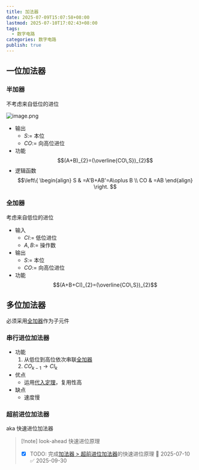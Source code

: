 ```yaml
---
title: 加法器
date: 2025-07-09T15:07:58+08:00
lastmod: 2025-07-10T17:02:43+08:00
tags:
  - 数字电路
categories: 数字电路
publish: true
---
```


## 一位加法器

### 半加器

不考虑来自低位的进位

![image.png](https://s2.loli.net/2025/07/09/I9ft4nCJ3jMEZXa.png)
- 输出
	- $S :=$ 本位
	- $CO :=$ 向高位进位
- 功能 $$(A+B)_{2}=(\overline{CO\,S})_{2}$$
- 逻辑函数 $$\left\{ \begin{align} S & =A'B+AB'=A\oplus B \\ CO & =AB \end{align} \right. $$

### 全加器

考虑来自低位的进位

- 输入
	- $CI:=$ 低位进位
	- $A,B:=$ 操作数
- 输出
	- $S :=$ 本位
	- $CO :=$ 向高位进位
- 功能 $$(A+B+CI)_{2}=(\overline{CO\,S})_{2}$$

## 多位加法器

必须采用[全加器](%E5%8A%A0%E6%B3%95%E5%99%A8.md#)作为子元件

### 串行进位加法器

- 功能
	1. 从低位到高位依次串联[全加器](%E5%8A%A0%E6%B3%95%E5%99%A8.md#)
	2. $CO_{k-1}\to CI_{k}$
- 优点
	- 运用[代入定理](../%E9%80%BB%E8%BE%91%E8%BF%90%E7%AE%97/%E4%BB%A3%E5%85%A5%E5%AE%9A%E7%90%86.md)，复用性高
- 缺点
	- 速度慢

### 超前进位加法器

aka 快速进位加法器

>[!note] look-ahead 快速进位原理
>
>- [x] TODO: 完成[加法器 > 超前进位加法器](%E5%8A%A0%E6%B3%95%E5%99%A8.md#)的快速进位原理 📅 2025-07-10 ✅ 2025-09-30






